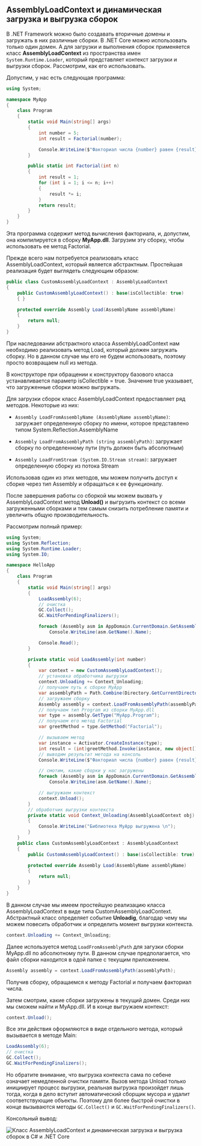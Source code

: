 ## AssemblyLoadContext и динамическая загрузка и выгрузка сборок

В .NET Framework можно было создавать вторичные домены и загружать в них различные сборки. В .NET Core можно использовать только один 
домен. А для загрузки и выполнения сборок применяется класс **AssemblyLoadContext** из пространства имен `System.Runtime.Loader`, который представляет контекст загрузки и выгрузки сборок. 
Рассмотрим, как его использовать.

Допустим, у нас есть следующая программа:

```cs
using System;

namespace MyApp
{
    class Program
    {
        static void Main(string[] args)
        {
            int number = 5;
            int result = Factorial(number);

            Console.WriteLine($"Факториал числа {number} равен {result}");
        }

        public static int Factorial(int n)
        {
            int result = 1;
            for (int i = 1; i <= n; i++)
            {
                result *= i;
            }
            return result;
        }
    }
}
```

Эта программа содержит метод вычисления факториала, и, допустим, она компилируется в сборку **MyApp.dll**. Загрузим эту сборку, 
чтобы использовать ее метод Factorial.

Прежде всего нам потребуется реализовать класс AssemblyLoadContext, который является абстрактным. Простейшая реализация будет выглядеть следующим образом:

```cs
public class CustomAssemblyLoadContext : AssemblyLoadContext
{
    public CustomAssemblyLoadContext() : base(isCollectible: true)
    { }

    protected override Assembly Load(AssemblyName assemblyName)
    {
        return null;
    }
}
```

При наследовании абстрактного класса AssemblyLoadContext нам необходимо реализовать метод Load, который должен загружать сборку. Но в данном случае 
мы его не будем использовать, поэтому просто возвращаем null из метода.

В конструкторе при обращении к конструктору базового класса устанавливается параметр isCollectible = true. Значение true указывает, что загруженные 
сборки можно выгружать.

Для загрузки сборок класс AssemblyLoadContext предоставляет ряд методов. Некоторые из них:

- `Assembly LoadFromAssemblyName (AssemblyName assemblyName)`: загружает определенную сборку по имени, которое представлено типом System.Reflection.AssemblyName

- `Assembly LoadFromAssemblyPath (string assemblyPath)`: загружает сборку по определенному пути (путь должен быть абсолютным)

- `Assembly LoadFromStream (System.IO.Stream stream)`: загружает определенную сборку из потока Stream

Использовав один из этих методов, мы можем получить доступ к сборке через тип Assembly и обращаться к ее функционалу.

После завершения работы со сборкой мы можем вызвать у AssemblyLoadContext метод **Unload()** и выгрузить контекст со всеми загруженными 
сборками и тем самым снизить потребление памяти и увеличить общую производительность.

Рассмотрим полный пример:

```cs
using System;
using System.Reflection;
using System.Runtime.Loader;
using System.IO;

namespace HelloApp
{
    class Program
    {
        static void Main(string[] args)
        {
            LoadAssembly(6);
            // очистка
            GC.Collect();
            GC.WaitForPendingFinalizers();

            foreach (Assembly asm in AppDomain.CurrentDomain.GetAssemblies())
                Console.WriteLine(asm.GetName().Name);

            Console.Read();
        }

        private static void LoadAssembly(int number)
        {
            var context = new CustomAssemblyLoadContext();
            // установка обработчика выгрузки
            context.Unloading += Context_Unloading;
            // получаем путь к сборке MyApp
            var assemblyPath = Path.Combine(Directory.GetCurrentDirectory(), "MyApp.dll");
            // загружаем сборку
            Assembly assembly = context.LoadFromAssemblyPath(assemblyPath);
            // получаем тип Program из сборки MyApp.dll
            var type = assembly.GetType("MyApp.Program");
            // получаем его метод Factorial
            var greetMethod = type.GetMethod("Factorial");

            // вызываем метод
            var instance = Activator.CreateInstance(type);
            int result = (int)greetMethod.Invoke(instance, new object[] { number });
            // выводим результат метода на консоль
            Console.WriteLine($"Факториал числа {number} равен {result}");

            // смотим, какие сборки у нас загружены
            foreach (Assembly asm in AppDomain.CurrentDomain.GetAssemblies())
                Console.WriteLine(asm.GetName().Name);

            // выгружаем контекст
            context.Unload();
        }
        // обработчик выгрузки контекста
        private static void Context_Unloading(AssemblyLoadContext obj)
        {
            Console.WriteLine("Библиотека MyApp выгружена \n");
        }
    }
    public class CustomAssemblyLoadContext : AssemblyLoadContext
    {
        public CustomAssemblyLoadContext() : base(isCollectible: true) { }

        protected override Assembly Load(AssemblyName assemblyName)
        {
            return null;
        }
    }
}
```

В данном случае мы имеем простейшую реализацию класса AssemblyLoadContext в виде типа CustomAssemblyLoadContext. Абстрактный класс определяет событие **Unloadig**, 
благодар чему мы можем повесить обработчик и определить момент выгрузки контекста.

```cs
context.Unloading += Context_Unloading;
```

Далее используется метод `LoadFromAssemblyPath` для загузки сборки MyApp.dll по абсолютному пути. В данном случае предполагается, что 
файл сборки находится в одой папке с текущим приложением.

```cs
Assembly assembly = context.LoadFromAssemblyPath(assemblyPath);
```

Получив сборку, обращаемся к методу Factorial и получаем факториал числа.

Затем смотрим, какие сборки загружены в текущий домен. Среди них мы сможем найти и MyApp.dll. И в конце выгружаем контекст:

```cs
context.Unload();
```

Все эти действия оформляются в виде отдельного метода, который вызывается в методе Main:

```cs
LoadAssembly(6);
// очистка
GC.Collect();
GC.WaitForPendingFinalizers();
```

Но обратите внимание, что выгрузка контекста сама по себене означает немедленной очистки памяти. Вызов метода Unload только инициирует процесс выгрузки, 
реальная выгрузка произойдет лишь тогда, когда в дело вступит автоматический сборщик мусора и удалит соответствующие объекты. Поэтому для более быстрой очистки 
в конце вызываются методы `GC.Collect()` и `GC.WaitForPendingFinalizers()`.

Консольный вывод:

![Класс AssemblyLoadContext и динамическая загрузка и выгрузка сборок в C# и .NET Core](https://metanit.com/sharp/tutorial/./pics/assemblyloadcontext.png)

